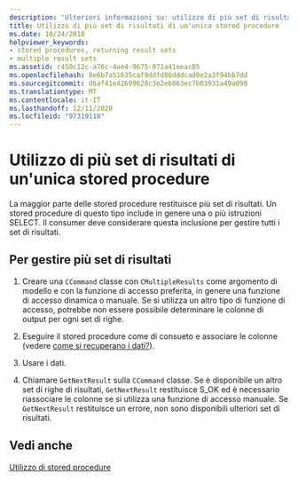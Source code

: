 ```yaml
---
description: 'Ulteriori informazioni su: utilizzo di più set di risultati da una stored procedure'
title: Utilizzo di più set di risultati di un'unica stored procedure
ms.date: 10/24/2018
helpviewer_keywords:
- stored procedures, returning result sets
- multiple result sets
ms.assetid: c450c12c-a76c-4ae4-9675-071a41eeac05
ms.openlocfilehash: 8e6b7a51635caf9ddfd86dddcad0e2a3f94bb7dd
ms.sourcegitcommit: d6af41e42699628c3e2e6063ec7b03931a49a098
ms.translationtype: MT
ms.contentlocale: it-IT
ms.lasthandoff: 12/11/2020
ms.locfileid: "97319118"
---
```

# <a name="using-multiple-result-sets-from-one-stored-procedure"></a>Utilizzo di più set di risultati di un'unica stored procedure

La maggior parte delle stored procedure restituisce più set di risultati. Un stored procedure di questo tipo include in genere una o più istruzioni SELECT. Il consumer deve considerare questa inclusione per gestire tutti i set di risultati.

## <a name="to-handle-multiple-result-sets"></a>Per gestire più set di risultati

1. Creare una `CCommand` classe con `CMultipleResults` come argomento di modello e con la funzione di accesso preferita, in genere una funzione di accesso dinamica o manuale. Se si utilizza un altro tipo di funzione di accesso, potrebbe non essere possibile determinare le colonne di output per ogni set di righe.

1. Eseguire il stored procedure come di consueto e associare le colonne (vedere [come si recuperano i dati?](../../data/oledb/fetching-data.md)).

1. Usare i dati.

1. Chiamare `GetNextResult` sulla `CCommand` classe. Se è disponibile un altro set di righe di risultati, `GetNextResult` restituisce S_OK ed è necessario riassociare le colonne se si utilizza una funzione di accesso manuale. Se `GetNextResult` restituisce un errore, non sono disponibili ulteriori set di risultati.

## <a name="see-also"></a>Vedi anche

[Utilizzo di stored procedure](../../data/oledb/using-stored-procedures.md)
